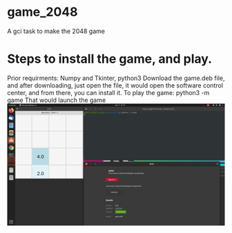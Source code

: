 # game_2048
A gci task to make the 2048 game

<h1>Steps to install the game, and play.</h1>
Prior requirments: Numpy and Tkinter, python3
Download the game.deb file, and after downloading, just open the file, it would open the software control center, and from there, you can install it. 
To play the game: 
python3 -m game 
That would launch the game 
<img src="ss.png" />
